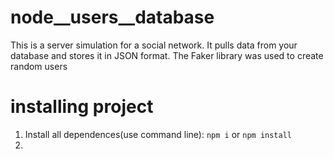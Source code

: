 # node__users__database
This is a server simulation for a social network. It pulls data from your database and stores it in JSON format. The Faker library was used to create random users
# installing project
1. Install all dependences(use command line): 
```npm i``` or ```npm install```
2. 
